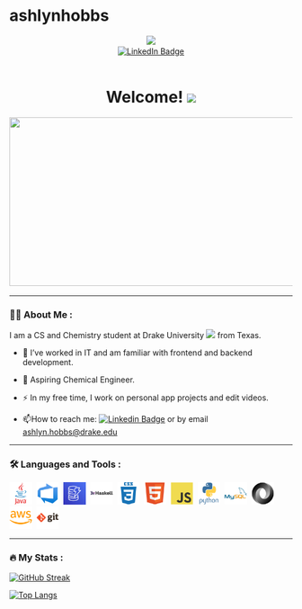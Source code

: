 # ashlynhobbs

<div id="header" align="center">
  <img src="https://media.giphy.com/media/v1.Y2lkPTc5MGI3NjExYW8xamp1cjdib3lhOHU5M2tncmZwcmR2dmtrNW5kYWx6OTdwNXlobCZlcD12MV9naWZzX3NlYXJjaCZjdD1n/HzPtbOKyBoBFsK4hyc/giphy.gif" width="100"/>
<div id="badges">
  <a href="www.linkedin.com/in/ashlyn-hobbs-618718256">
    <img src="https://img.shields.io/badge/LinkedIn-blue?style=for-the-badge&logo=linkedin&logoColor=white" alt="LinkedIn Badge"/>
  </a>
</div>
<div id="views" align="center">
<img src="https://komarev.com/ghpvc/?username=ashlyn-hobbs&style=flat-square&color=blue" alt=""/>
</div>
<div id="welcome" align="center">
<h1>
  Welcome!
  <img src="https://media.giphy.com/media/hvRJCLFzcasrR4ia7z/giphy.gif" width="30px"/>
</h1>
</div>
  <div align="center">
  <img src="https://media.giphy.com/media/2IudUHdI075HL02Pkk/giphy.gif?cid=790b7611ao1jjur7boya8u93kgrfprdvvkk5ndalz97p5yhl&ep=v1_gifs_search&rid=giphy.gif&ct=g" width="600" height="300"/>
</div>
  
---

<div id="aboutme" align="left">

### :woman_technologist: About Me :
I am a CS and Chemistry student at Drake University <img src="https://media.giphy.com/media/WUlplcMpOCEmTGBtBW/giphy.gif" width="30"> from Texas.
- :telescope: I’ve worked in IT and am familiar with frontend and backend development.

- :seedling: Aspiring Chemical Engineer.

- :zap: In my free time, I work on personal app projects and edit videos.

- :mailbox:How to reach me: [![Linkedin Badge](https://img.shields.io/badge/-ashlynhobbs-blue?style=flat&logo=Linkedin&logoColor=white)](www.linkedin.com/in/ashlyn-hobbs-618718256) or by email <a href="ashlyn.hobbs@drake.edu">ashlyn.hobbs@drake.edu</a>


---

### :hammer_and_wrench: Languages and Tools :

<div>
  <img src="https://github.com/devicons/devicon/blob/master/icons/java/java-original-wordmark.svg" title="Java" alt="Java" width="40" height="40"/>&nbsp;
  <img src="https://github.com/devicons/devicon/blob/master/icons/azuredevops/azuredevops-original.svg" title="azuredevops" alt="azuredevops" width="40" height="40"/>&nbsp;
  <img src="https://github.com/devicons/devicon/blob/master/icons/dynamodb/dynamodb-original.svg" title="dynamodb" alt="dynamodb" width="40" height="40"/>&nbsp;
  <img src="https://github.com/devicons/devicon/blob/master/icons/haskell/haskell-original-wordmark.svg" title="Haskell" alt="Haskell" width="40" height="40"/>&nbsp;
  <img src="https://github.com/devicons/devicon/blob/master/icons/css3/css3-plain-wordmark.svg"  title="CSS3" alt="CSS" width="40" height="40"/>&nbsp;
  <img src="https://github.com/devicons/devicon/blob/master/icons/html5/html5-original.svg" title="HTML5" alt="HTML" width="40" height="40"/>&nbsp;
  <img src="https://github.com/devicons/devicon/blob/master/icons/javascript/javascript-original.svg" title="JavaScript" alt="JavaScript" width="40" height="40"/>&nbsp;
  <img src="https://github.com/devicons/devicon/blob/master/icons/python/python-original-wordmark.svg" title="Python" alt="Python" width="40" height="40"/>&nbsp;
  <img src="https://github.com/devicons/devicon/blob/master/icons/mysql/mysql-original-wordmark.svg" title="MySQL"  alt="MySQL" width="40" height="40"/>&nbsp;
  <img src="https://github.com/devicons/devicon/blob/master/icons/json/json-original.svg" title="JSON" alt="JSON" width="40" height="40"/>&nbsp;
  <img src="https://github.com/devicons/devicon/blob/master/icons/amazonwebservices/amazonwebservices-plain-wordmark.svg" title="AWS" alt="AWS" width="40" height="40"/>&nbsp;
  <img src="https://github.com/devicons/devicon/blob/master/icons/git/git-original-wordmark.svg" title="Git" **alt="Git" width="40" height="40"/>
</div>


---

### :fire: My Stats :
[![GitHub Streak](http://github-readme-streak-stats.herokuapp.com?user=ashlyn-hobbs&theme=dark&background=000000)](https://git.io/streak-stats)

[![Top Langs](https://github-readme-stats.vercel.app/api/top-langs/?username=ashlyn-hobbs&layout=compact&theme=vision-friendly-dark)](https://github.com/anuraghazra/github-readme-stats)

</div>
